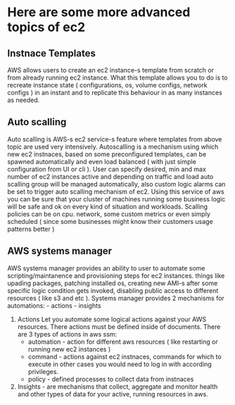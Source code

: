 # Here are some more advanced topics of ec2
## Instnace Templates
AWS allows users to create an ec2 instance-s template from scratch or from already running ec2 instance. What this template allows you to do is
to recreate instance state ( configurations, os, volume configs, network configs ) in an instant and to replicate this behaviour in as many instances as needed.

## Auto scalling
Auto scalling is AWS-s ec2 service-s feature where templates from above topic are used very intensively. Autoscalling is a mechanism using which
new ec2 instnaces, based on some preconfigured templates, can be spawned automatically and even load balanced ( with just simple configuration from UI or cli ).
User can specify desired, min and max number of ec2 instances active and depending on traffic and load auto scalling group will be managed automatically, also
custom logic alarms can be set to trigger auto scalling mechanism of ec2. Using this service of aws you can be sure that your cluster of machines running some
business logic will be safe and ok on every kind of situation and workloads. 
Scalling policies can be on cpu. network, some custom metrics or even simply scheduled ( since some businesses might know their customers usage patterns better )

## AWS systems manager
AWS systems manager provides an ability to user to automate some scripting/maintanence and provisioning steps for ec2 instances. things like upading packages,
patching installed os, creating new AMI-s after some specific logic condition gets invoked, disabling public access to different resources ( like s3 and etc ).
Systems manager provides 2 mechanisms for automations:
	- actions
	- insights
1) Actions Let you automate some logical actions against your AWS resources. There actions must be defined inside of documents.
There are 3 types of actions in aws ssm:
	- automation - action for different aws resources ( like restarting or running new ec2 instances )
	- command - actions against ec2 instnaces, commands for which to execute in other cases you would need to log in with according privileges.
	- policy - defined processes to collect data from instnaces
2) Insights - are mechanisms that collect, aggregate and monitor health and other types of data for your active, running resources in aws.

